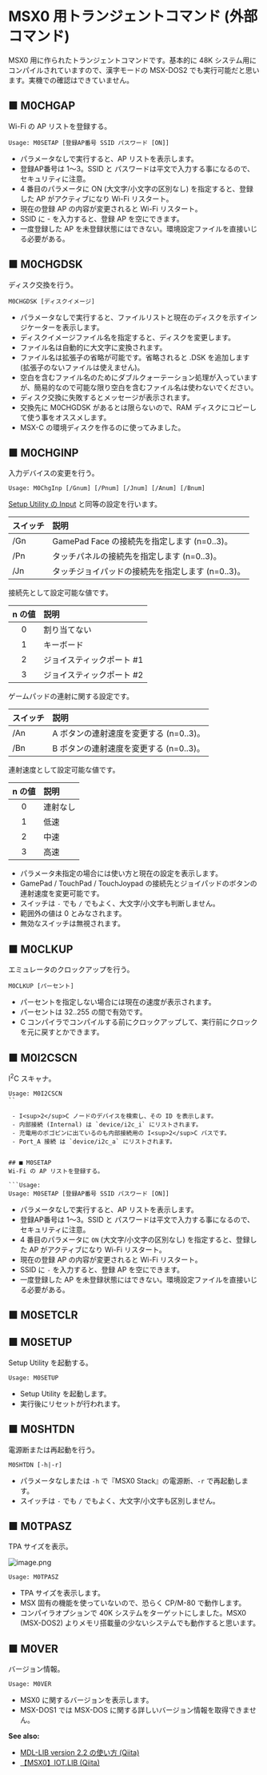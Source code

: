 ﻿# MSX0 用トランジェントコマンド (外部コマンド) 
MSX0 用に作られたトランジェントコマンドです。基本的に 48K システム用にコンパイルされていますので、漢字モードの MSX-DOS2 でも実行可能だと思います。実機での確認はできていません。

## ■ M0CHGAP
Wi-Fi の AP リストを登録する。

```
Usage: M0SETAP [登録AP番号 SSID パスワード [ON]]
```

 - パラメータなしで実行すると、AP リストを表示します。
 - 登録AP番号は 1～3。SSID と パスワードは平文で入力する事になるので、セキュリティに注意。
 - 4 番目のパラメータに ON (大文字/小文字の区別なし) を指定すると、登録した AP がアクティブになり Wi-Fi リスタート。
 - 現在の登録 AP の内容が変更されると Wi-Fi リスタート。
 - SSID に - を入力すると、登録 AP を空にできます。
 - 一度登録した AP を未登録状態にはできない。環境設定ファイルを直接いじる必要がある。


## ■ M0CHGDSK
ディスク交換を行う。


```
M0CHGDSK [ディスクイメージ]
```

 - パラメータなしで実行すると、ファイルリストと現在のディスクを示すインジケーターを表示します。
 - ディスクイメージファイル名を指定すると、ディスクを変更します。
 - ファイル名は自動的に大文字に変換されます。
 - ファイル名は拡張子の省略が可能です。省略されると .DSK を追加します (拡張子のないファイルは使えません)。
 - 空白を含むファイル名のためにダブルクォーテーション処理が入っていますが、簡易的なので可能な限り空白を含むファイル名は使わないでください。
 - ディスク交換に失敗するとメッセージが表示されます。
 - 交換先に M0CHGDSK があるとは限らないので、RAM ディスクにコピーして使う事をオススメします。
 - MSX-C の環境ディスクを作るのに使ってみました。


## ■ M0CHGINP
入力デバイスの変更を行う。

```
Usage: M0ChgInp [/Gnum] [/Pnum] [/Jnum] [/Anum] [/Bnum]
```

[Setup Utility の Input](https://qiita.com/ht_deko/items/b284cb93ac34e2b77d9a#input) と同等の設定を行います。

| スイッチ | 説明 |
|:---|:---|
| /Gn | GamePad Face の接続先を指定します (n=0..3)。 |
| /Pn | タッチパネルの接続先を指定します (n=0..3)。 |
| /Jn | タッチジョイパッドの接続先を指定します (n=0..3)。 |

接続先として設定可能な値です。

| n の値 | 説明 |
|:---:|:---|
| 0 | 割り当てない|
| 1 | キーボード|
| 2 | ジョイスティックポート #1|
| 3 | ジョイスティックポート #2|

ゲームパッドの連射に関する設定です。

| スイッチ | 説明 |
|:---|:---|
| /An | A ボタンの連射速度を変更する (n=0..3)。 |
| /Bn | B ボタンの連射速度を変更する (n=0..3)。 |

連射速度として設定可能な値です。

| n の値 | 説明 |
|:---:|:---|
| 0 | 連射なし |
| 1 | 低速 |
| 2 | 中速 |
| 3 | 高速 |

 - パラメータ未指定の場合には使い方と現在の設定を表示します。
 - GamePad / TouchPad / TouchJoypad の接続先とジョイパッドのボタンの連射速度を変更可能です。
 - スイッチは `-` でも `/` でもよく、大文字/小文字も判断しません。
 - 範囲外の値は 0 とみなされます。
 - 無効なスイッチは無視されます。


## ■ M0CLKUP
エミュレータのクロックアップを行う。

```Usage: 
M0CLKUP [パーセント]  
```

 - パーセントを指定しない場合には現在の速度が表示されます。
 - パーセントは 32..255 の間で有効です。
 - C コンパイラでコンパイルする前にクロックアップして、実行前にクロックを元に戻すとかできます。



## ■ M0I2CSCN
I<sup>2</sup>C スキャナ。

```Usage: 
Usage: M0I2CSCN
``

 - I<sup>2</sup>C ノードのデバイスを検索し、その ID を表示します。
 - 内部接続 (Internal) は `device/i2c_i` にリストされます。
 - 充電用のポゴピンに出ているのも内部接続用の I<sup>2</sup>C バスです。
 - Port_A 接続 は `device/i2c_a` にリストされます。
 

## ■ M0SETAP
Wi-Fi の AP リストを登録する。

```Usage: 
Usage: M0SETAP [登録AP番号 SSID パスワード [ON]]
```

 - パラメータなしで実行すると、AP リストを表示します。
 - 登録AP番号は 1～3。SSID と パスワードは平文で入力する事になるので、セキュリティに注意。
 - 4 番目のパラメータに `ON` (大文字/小文字の区別なし) を指定すると、登録した AP がアクティブになり Wi-Fi リスタート。
 - 現在の登録 AP の内容が変更されると Wi-Fi リスタート。
 - SSID に `-` を入力すると、登録 AP を空にできます。
 - 一度登録した AP を未登録状態にはできない。環境設定ファイルを直接いじる必要がある。


## ■ M0SETCLR


## ■ M0SETUP
Setup Utility を起動する。


```Usage: 
Usage: M0SETUP
```

 - Setup Utility を起動します。
 - 実行後にリセットが行われます。


## ■ M0SHTDN
電源断または再起動を行う。

```Usage: 
M0SHTDN [-h|-r]
```

 - パラメータなしまたは `-h` で『MSX0 Stack』の電源断、`-r` で再起動します。
 - スイッチは `-` でも `/` でもよく、大文字/小文字も区別しません。


## ■ M0TPASZ
TPA サイズを表示。

![image.png](https://qiita-image-store.s3.ap-northeast-1.amazonaws.com/0/21785/cc7a6ddd-5127-82e4-6065-0b339f54786a.png)

```Usage: 
Usage: M0TPASZ
```

 - TPA サイズを表示します。
 - MSX 固有の機能を使っていないので、恐らく CP/M-80 で動作します。
 - コンパイラオプションで 40K システムをターゲットにしました。MSX0 (MSX-DOS2) よりメモリ搭載量の少ないシステムでも動作すると思います。 


## ■ M0VER
 バージョン情報。

```Usage: 
Usage: M0VER
```

 - MSX0 に関するバージョンを表示します。
 - MSX-DOS1 では MSX-DOS に関する詳しいバージョン情報を取得できません。

**See also:**

 - [MDL-LIB version 2.2 の使い方 (Qiita)](https://qiita.com/ht_deko/items/6f15aee0bd25b550e4df)
 - [【MSX0】IOT.LIB (Qiita)](https://qiita.com/ht_deko/items/a5c0bf6e7969093beb3c)
 